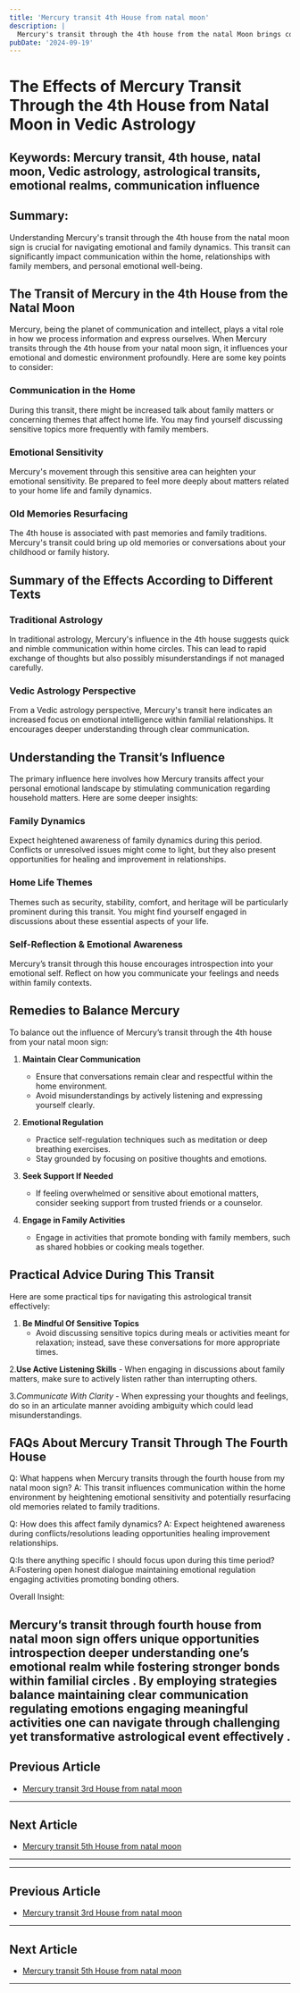 ```yaml
---
title: 'Mercury transit 4th House from natal moon'
description: |
  Mercury's transit through the 4th house from the natal Moon brings comfort, success in undertakings, and financial gains. The individual may enjoy improved intellectual capacity, support from family, and general happiness, although the health of parents may need attention.
pubDate: '2024-09-19'
---
```


# The Effects of Mercury Transit Through the 4th House from Natal Moon in Vedic Astrology

## Keywords: Mercury transit, 4th house, natal moon, Vedic astrology, astrological transits, emotional realms, communication influence

## Summary:
Understanding Mercury's transit through the 4th house from the natal moon sign is crucial for navigating emotional and family dynamics. This transit can significantly impact communication within the home, relationships with family members, and personal emotional well-being.

## The Transit of Mercury in the 4th House from the Natal Moon

Mercury, being the planet of communication and intellect, plays a vital role in how we process information and express ourselves. When Mercury transits through the 4th house from your natal moon sign, it influences your emotional and domestic environment profoundly. Here are some key points to consider:

### Communication in the Home
During this transit, there might be increased talk about family matters or concerning themes that affect home life. You may find yourself discussing sensitive topics more frequently with family members.

### Emotional Sensitivity
Mercury's movement through this sensitive area can heighten your emotional sensitivity. Be prepared to feel more deeply about matters related to your home life and family dynamics.

### Old Memories Resurfacing
The 4th house is associated with past memories and family traditions. Mercury's transit could bring up old memories or conversations about your childhood or family history.

## Summary of the Effects According to Different Texts

### Traditional Astrology
In traditional astrology, Mercury's influence in the 4th house suggests quick and nimble communication within home circles. This can lead to rapid exchange of thoughts but also possibly misunderstandings if not managed carefully.

### Vedic Astrology Perspective
From a Vedic astrology perspective, Mercury's transit here indicates an increased focus on emotional intelligence within familial relationships. It encourages deeper understanding through clear communication.

## Understanding the Transit’s Influence

The primary influence here involves how Mercury transits affect your personal emotional landscape by stimulating communication regarding household matters. Here are some deeper insights:

### Family Dynamics
Expect heightened awareness of family dynamics during this period. Conflicts or unresolved issues might come to light, but they also present opportunities for healing and improvement in relationships.

### Home Life Themes
Themes such as security, stability, comfort, and heritage will be particularly prominent during this transit. You might find yourself engaged in discussions about these essential aspects of your life.

### Self-Reflection & Emotional Awareness
Mercury’s transit through this house encourages introspection into your emotional self. Reflect on how you communicate your feelings and needs within family contexts.

## Remedies to Balance Mercury

To balance out the influence of Mercury’s transit through the 4th house from your natal moon sign:

1. **Maintain Clear Communication**
   - Ensure that conversations remain clear and respectful within the home environment.
   - Avoid misunderstandings by actively listening and expressing yourself clearly.

2. **Emotional Regulation**
   - Practice self-regulation techniques such as meditation or deep breathing exercises.
   - Stay grounded by focusing on positive thoughts and emotions.

3. **Seek Support If Needed**
   - If feeling overwhelmed or sensitive about emotional matters, consider seeking support from trusted friends or a counselor.

4. **Engage in Family Activities**
   - Engage in activities that promote bonding with family members, such as shared hobbies or cooking meals together.

## Practical Advice During This Transit

Here are some practical tips for navigating this astrological transit effectively:

1. **Be Mindful Of Sensitive Topics**
   - Avoid discussing sensitive topics during meals or activities meant for relaxation; instead, save these conversations for more appropriate times.

2.**Use Active Listening Skills**
    - When engaging in discussions about family matters, make sure to actively listen rather than interrupting others.

3.*Communicate With Clarity*
    - When expressing your thoughts and feelings, do so in an articulate manner avoiding ambiguity which could lead misunderstandings.


## FAQs About Mercury Transit Through The Fourth House


Q: What happens when Mercury transits through the fourth house from my natal moon sign?
A: This transit influences communication within the home environment by heightening emotional sensitivity and potentially resurfacing old memories related to family traditions.


Q: How does this affect family dynamics?
A: Expect heightened awareness during conflicts/resolutions leading opportunities healing improvement relationships.


Q:Is there anything specific I should focus upon during this time period?
A:Fostering open honest dialogue maintaining emotional regulation engaging activities promoting bonding others.


Overall Insight:

Mercury’s transit through fourth house from natal moon sign offers unique opportunities introspection deeper understanding one’s emotional realm while fostering stronger bonds within familial circles . By employing strategies balance maintaining clear communication regulating emotions engaging meaningful activities one can navigate through challenging yet transformative astrological event effectively .
---

## Previous Article
- [Mercury transit 3rd House from natal moon](200403_Mercury_transit_3rd_House_from_natal_moon.md)

---

## Next Article
- [Mercury transit 5th House from natal moon](200405_Mercury_transit_5th_House_from_natal_moon.md)

---
---

## Previous Article
- [Mercury transit 3rd House from natal moon](200403_Mercury_transit_3rd_House_from_natal_moon.md)

---

## Next Article
- [Mercury transit 5th House from natal moon](200405_Mercury_transit_5th_House_from_natal_moon.md)

---
